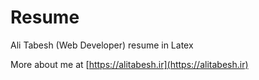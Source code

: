 # Resume
Ali Tabesh (Web Developer) resume in Latex 

More about me at [https://alitabesh.ir](https://alitabesh.ir)

